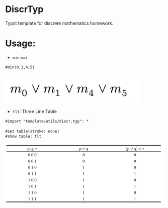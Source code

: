 # DiscrTyp

Typst template for discrete mathematics homework.

# Usage:
- `min` `max`
```typ
#min(0,1,4,5)
```
![min_max](images/image.png)

- `tlt`: Three Line Table
```typ
#import "template/utils/discr.typ": *

#set table(stroke: none)
#show table: tlt
```
![tlt](images/image2.png)